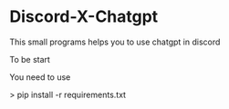 # Discord-X-Chatgpt
<p>This small programs helps you to use chatgpt in discord</p>
<p>To be start</p>
</p>You need to use </p>
> pip install -r requirements.txt 
